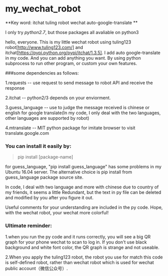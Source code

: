 # my_wechat_robot
**Key word: itchat tuling robot wechat auto-google-translate **

I only try *python2.7*, but those packages all avaliable on python3


hello, everyone. This is my little wechat robot using tuling123 robot[http://www.tuling123.com/] and itchat[https://pypi.python.org/pypi/itchat/1.3.5]. I add auto google-translate in my code. And you can add anything you want. By using python subprocess to run other program, or custom your own features.

###some dependencies as follows:

1.requests -- use request to send message to robot API and receive the response

2.itchat -- python2/3 depends on your enviorment.

3.guess_language -- use to judge the message received is chinese or english for google translate(In my code, I only deal with the two languages, other languages are supported by robot)

4.mtranslate -- MIT python package for imitate browser to visit translate.google.com

### You can install it easily by:

> pip install [package-name]

for guess_language, "pip install guess_language" has some problems in my Ubuntu 16.04 server. The alternative choice is pip install from guess_language package source site.


In code, I deal with two language and more with chinese due to country of my friends, it seems a little Redundant, but the text in py file can be deleted and modified by you after you figure it out.


Useful comments for your understanding are included in the py code. Hope, with the wechat robot, your wechat more colorful!


### Ultimate reminder:

1.when you run the py code and it runs correctly, you will see a big QR graph for your phone wechat to scan to log in. If you don't use black background and white font color, the QR graph is strange and not useable.

2.When you apply the tuling123 robot, the robot you use for match this code is self-defined robot, rather than wechat robot which is used for wechat public account（微信公众号）.
